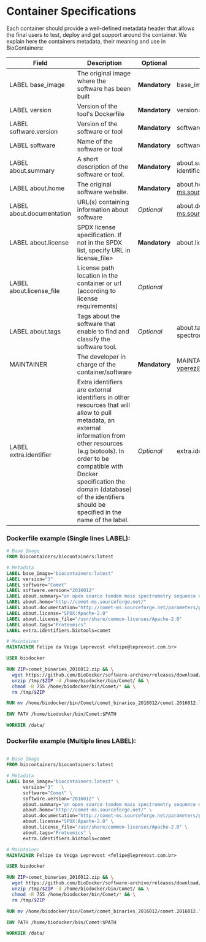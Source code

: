 Container Specifications
========================

Each container should provide a well-defined metadata header that allows the final users to test, deploy and get support around the container.
We explain here the containers metadata, their meaning and use in BioContainers:



| Field          | Description | Optional                                             | Example   |
|----------------|------------ |------------------------------------------------------|-----------|
| LABEL base_image            | The original image where the software has been built | **Mandatory** | base_image=" biodckr/biodocker" |
| LABEL version               | Version of the tool's Dockerfile                     | **Mandatory** | version="2" |
| LABEL software.version      | Version of the software or tool                      | **Mandatory** | software.version="2015020"     |
| LABEL software              | Name of the software or tool                         | **Mandatory** | software="Comet"               |
| LABEL about.summary         | A short description of the software or tool.         | **Mandatory** | about.summary="Peptide" identification|
| LABEL about.home            | The original software website.                       | **Mandatory** | about.home="http://comet-ms.sourceforge.net/"  |
| LABEL about.documentation   | URL(s) containing information about software         | _Optional_  | about.documentation="http://comet-ms.sourceforge.net/"     |
| LABEL about.license         | SPDX license specification. If not in the SPDX list, specify URL in license_file> | **Mandatory** | about.license="SPDX:Apache-2.0"          |
| LABEL about.license_file    | License path location in the container or url (according to license requirements) | _Optional_ |         |  
| LABEL about.tags            | Tags about the software that enable to find and classify the software tool.| _Optional_ | about.tags="proteomics, mass spectrometry, biocontainers"       |
| MAINTAINER | The developer in charge of the container/software | **Mandatory** | MAINTAINER Yasset Perez-Riverol <yperez@ebi.ac.uk> |
| LABEL extra.identifier  | Extra identifiers are external identifiers in other resources that will allow to pull metadata, an external information from other resources (e.g biotools). In order to be compatible with Docker specification the domain (database) of the identifiers should be specified in the name of the label. | _Optional_ | extra.identifier.biotools=abyss |  


### Dockerfile example (Single lines LABEL):

```Dockerfile
# Base Image
FROM biocontainers/biocontainers:latest

# Metadata
LABEL base_image="biocontainers:latest"
LABEL version="3"
LABEL software="Comet"
LABEL software.version="2016012"
LABEL about.summary="an open source tandem mass spectrometry sequence database search tool"
LABEL about.home="http://comet-ms.sourceforge.net/"
LABEL about.documentation="http://comet-ms.sourceforge.net/parameters/parameters_2016010/"
LABEL about.license="SPDX:Apache-2.0"
LABEL about.license_file="/usr/share/common-licenses/Apache-2.0"
LABEL about.tags="Proteomics"
LABEL extra.identifiers.biotools=comet

# Maintainer
MAINTAINER Felipe da Veiga Leprevost <felipe@leprevost.com.br>

USER biodocker

RUN ZIP=comet_binaries_2016012.zip && \
  wget https://github.com/BioDocker/software-archive/releases/download/Comet/$ZIP -O /tmp/$ZIP && \
  unzip /tmp/$ZIP -d /home/biodocker/bin/Comet/ && \
  chmod -R 755 /home/biodocker/bin/Comet/* && \
  rm /tmp/$ZIP

RUN mv /home/biodocker/bin/Comet/comet_binaries_2016012/comet.2016012.linux.exe /home/biodocker/bin/Comet/comet

ENV PATH /home/biodocker/bin/Comet:$PATH

WORKDIR /data/

```


### Dockerfile example (Multiple lines LABEL):

```Dockerfile

# Base Image
FROM biocontainers/biocontainers:latest

# Metadata
LABEL base_image="biocontainers:latest" \
      version="3"   \
      software="Comet" \
      software.version="2016012" \
      about.summary="an open source tandem mass spectrometry sequence database search tool" \
      about.home="http://comet-ms.sourceforge.net/" \
      about.documentation="http://comet-ms.sourceforge.net/parameters/parameters_2016010/" \
      about.license="SPDX:Apache-2.0" \
      about.license_file="/usr/share/common-licenses/Apache-2.0" \
      about.tags="Proteomics" \
      extra.identifiers.biotools=comet

# Maintainer
MAINTAINER Felipe da Veiga Leprevost <felipe@leprevost.com.br>

USER biodocker

RUN ZIP=comet_binaries_2016012.zip && \
  wget https://github.com/BioDocker/software-archive/releases/download/Comet/$ZIP -O /tmp/$ZIP && \
  unzip /tmp/$ZIP -d /home/biodocker/bin/Comet/ && \
  chmod -R 755 /home/biodocker/bin/Comet/* && \
  rm /tmp/$ZIP

RUN mv /home/biodocker/bin/Comet/comet_binaries_2016012/comet.2016012.linux.exe /home/biodocker/bin/Comet/comet

ENV PATH /home/biodocker/bin/Comet:$PATH

WORKDIR /data/

```
